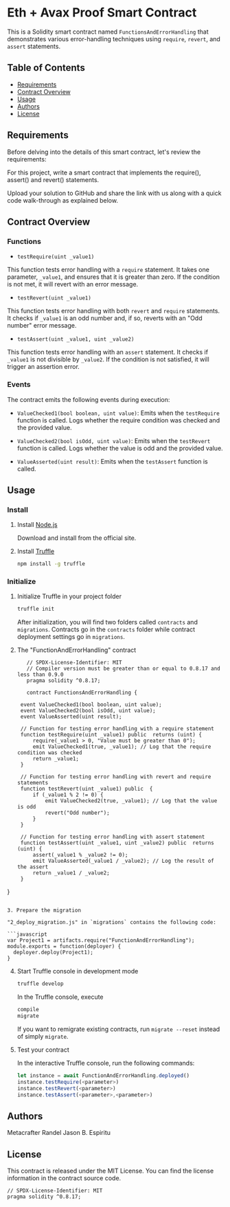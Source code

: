 # Eth + Avax Proof Smart Contract

This is a Solidity smart contract named `FunctionsAndErrorHandling` that demonstrates various error-handling techniques using `require`, `revert`, and `assert` statements.

## Table of Contents

- [Requirements](#requirements)
- [Contract Overview](#contract-overview)
- [Usage](#usage)
- [Authors](#authors)
- [License](#license)

## Requirements

Before delving into the details of this smart contract, let's review the requirements:

For this project, write a smart contract that implements the require(), assert() and revert() statements.

Upload your solution to GitHub and share the link with us along with a quick code walk-through as explained below.

## Contract Overview

### Functions

- `testRequire(uint _value1)`

This function tests error handling with a `require` statement. It takes one parameter, `_value1`, and ensures that it is greater than zero. If the condition is not met, it will revert with an error message.

- `testRevert(uint _value1)`

This function tests error handling with both `revert` and `require` statements. It checks if `_value1` is an odd number and, if so, reverts with an "Odd number" error message.

- `testAssert(uint _value1, uint _value2)`

This function tests error handling with an `assert` statement. It checks if `_value1` is not divisible by `_value2`. If the condition is not satisfied, it will trigger an assertion error.

### Events

The contract emits the following events during execution:

- `ValueChecked1(bool boolean, uint value)`: Emits when the `testRequire` function is called. Logs whether the require condition was checked and the provided value.

- `ValueChecked2(bool isOdd, uint value)`: Emits when the `testRevert` function is called. Logs whether the value is odd and the provided value.

- `ValueAsserted(uint result)`: Emits when the `testAssert` function is called.
## Usage

### Install

1. Install [Node.js](https://nodejs.org)

   Download and install from the official site.

2. Install [Truffle](https://github.com/trufflesuite/truffle)

   ```bash
   npm install -g truffle
   ```


### Initialize

1. Initialize Truffle in your project folder

   ```bash
   truffle init
   ```

   After initialization, you will find two folders called `contracts` and `migrations`. Contracts go in the `contracts` folder while contract deployment settings go in `migrations`.

2. The "FunctionAndErrorHandling" contract


   ```solidity
      // SPDX-License-Identifier: MIT
      // Compiler version must be greater than or equal to 0.8.17 and less than 0.9.0
      pragma solidity ^0.8.17;
      
      contract FunctionsAndErrorHandling {

    event ValueChecked1(bool boolean, uint value);
    event ValueChecked2(bool isOdd, uint value);
    event ValueAsserted(uint result);

    // Function for testing error handling with a require statement
    function testRequire(uint _value1) public  returns (uint) {
        require(_value1 > 0, "Value must be greater than 0");
        emit ValueChecked1(true, _value1); // Log that the require condition was checked
        return _value1;
    }

    // Function for testing error handling with revert and require statements
    function testRevert(uint _value1) public  {
        if (_value1 % 2 != 0) {
            emit ValueChecked2(true, _value1); // Log that the value is odd
            revert("Odd number");
        }
    }

    // Function for testing error handling with assert statement
    function testAssert(uint _value1, uint _value2) public  returns (uint) {
        assert(_value1 % _value2 != 0);
        emit ValueAsserted(_value1 / _value2); // Log the result of the assert
        return _value1 / _value2;
    }
}

   ```

3. Prepare the migration

   "2_deploy_migration.js" in `migrations` contains the following code:

   ```javascript
   var Project1 = artifacts.require("FunctionAndErrorHandling");
   module.exports = function(deployer) {
     deployer.deploy(Project1);
   }
   ```

4. Start Truffle console in development mode

   ```bash
   truffle develop
   ```

   In the Truffle console, execute

   ```bash
   compile
   migrate
   ```
   If you want to remigrate existing contracts, run `migrate --reset` instead of simply `migrate`.

5. Test your contract

   In the interactive Truffle console, run the following commands:

   ```javascript
   let instance = await FunctionAndErrorHandling.deployed()
   instance.testRequire(<parameter>)
   instance.testRevert(<parameter>)
   instance.testAssert(<parameter>,<parameter>)
   ```
## Authors

Metacrafter Randel Jason B. Espiritu

## License

This contract is released under the MIT License. You can find the license information in the contract source code.

```solidity
// SPDX-License-Identifier: MIT
pragma solidity ^0.8.17;
